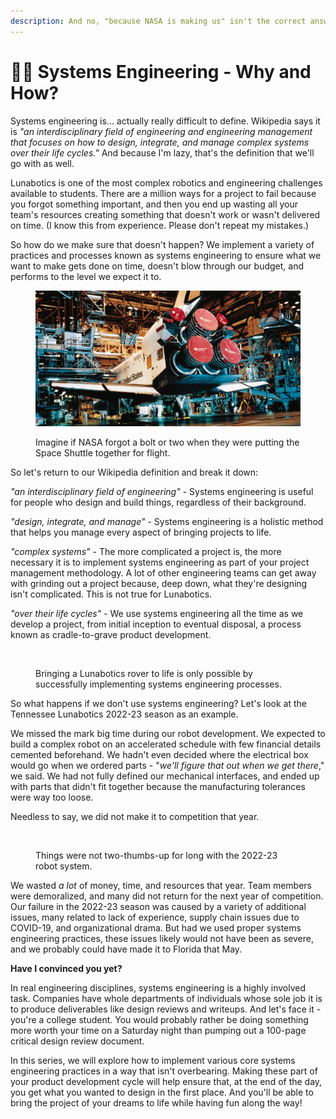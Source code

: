 ```yaml
---
description: And no, "because NASA is making us" isn't the correct answer
---
```


# 🧑‍🏫 Systems Engineering - Why and How?

Systems engineering is... actually really difficult to define. Wikipedia says it is _"an interdisciplinary field of engineering and engineering management that focuses on how to design, integrate, and manage complex systems over their life cycles."_ And because I'm lazy, that's the definition that we'll go with as well.

Lunabotics is one of the most complex robotics and engineering challenges available to students. There are a million ways for a project to fail because you forgot something important, and then you end up wasting all your team's resources creating something that doesn't work or wasn't delivered on time. (I know this from experience. Please don't repeat my mistakes.)&#x20;

So how do we make sure that doesn't happen? We implement a variety of practices and processes known as systems engineering to ensure what we want to make gets done on time, doesn't blow through our budget, and performs to the level we expect it to.

<figure><img src="../.gitbook/assets/NASA_Orbiter_Facility.jpg" alt=""><figcaption><p>Imagine if NASA forgot a bolt or two when they were putting the Space Shuttle together for flight.</p></figcaption></figure>

So let's return to our Wikipedia definition and break it down:&#x20;

_"an interdisciplinary field of engineering"_ - Systems engineering is useful for people who design and build things, regardless of their background.

_"design, integrate, and manage"_ - Systems engineering is a holistic method that helps you manage every aspect of bringing projects to life.

_"complex systems"_ - The more complicated a project is, the more necessary it is to implement systems engineering as part of your project management methodology. A lot of other engineering teams can get away with grinding out a project because, deep down, what they're designing isn't complicated. This is not true for Lunabotics.

_"over their life cycles"_ - We use systems engineering all the time as we develop a project, from initial inception to eventual disposal, a process known as cradle-to-grave product development.

<figure><img src="../.gitbook/assets/image (3).png" alt=""><figcaption><p>Bringing a Lunabotics rover to life is only possible by successfully implementing systems engineering processes.</p></figcaption></figure>

So what happens if we don't use systems engineering? Let's look at the Tennessee Lunabotics 2022-23 season as an example.

We missed the mark big time during our robot development. We expected to build a complex robot on an accelerated schedule with few financial details cemented beforehand. We hadn't even decided where the electrical box would go when we ordered parts - "_we'll figure that out when we get there_," we said. We had not fully defined our mechanical interfaces, and ended up with parts that didn't fit together because the manufacturing tolerances were way too loose.&#x20;

Needless to say, we did not make it to competition that year.

<figure><img src="../.gitbook/assets/image.png" alt=""><figcaption><p>Things were not two-thumbs-up for long with the 2022-23 robot system.</p></figcaption></figure>

We wasted _a lot_ of money, time, and resources that year. Team members were demoralized, and many did not return for the next year of competition. Our failure in the 2022-23 season was caused by a variety of additional issues, many related to lack of experience, supply chain issues due to COVID-19, and organizational drama.  But had we used proper systems engineering practices, these issues likely would not have been as severe, and we probably could have made it to Florida that May.

**Have I convinced you yet?**

In real engineering disciplines, systems engineering is a highly involved task. Companies have whole departments of individuals whose sole job it is to produce deliverables like design reviews and writeups. And let's face it - you're a college student. You would probably rather be doing something more worth your time on a Saturday night than pumping out a 100-page critical design review document.&#x20;

In this series, we will explore how to implement various core systems engineering practices in a way that isn't overbearing. Making these part of your product development cycle will help ensure that, at the end of the day, you get what you wanted to design in the first place. And you'll be able to bring the project of your dreams to life while having fun along the way!

